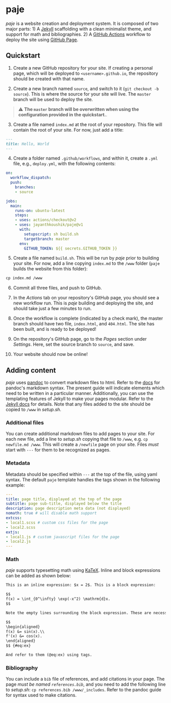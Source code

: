 # paje
_paje_ is a website creation and deployment system. It is composed of two major parts: 1) A [Jekyll](https://jekyllrb.com) scaffolding with a clean minimalist theme, and support for math and bibliographies. 2) A [GitHub Actions](https://github.com/features/actions) workflow to deploy the site using [GitHub Page](https://pages.github.com).

## Quickstart

1. Create a new GitHub repository for your site. If creating a personal page, which will be deployed to `<username>.github.io`, the repository should be created with that name.

2. Create a new branch named `source`, and switch to it (`git checkout -b source`). This is where the source for your site will live. The `master` branch will be used to deploy the site.

> :warning: **The `master` branch will be overwritten when using the configuration provided in the quickstart.**.

3. Create a file named `index.md` at the root of your repository. This file will contain the root of your site. For now, just add a title:

```markdown
---
title: Hello, World
---
```

4. Create a folder named `.github/workflows`, and within it, create a `.yml` file, e.g., `deploy.yml`, with the following contents:

```yaml
on:
  workflow_dispatch:
  push:
    branches:
    - source

jobs:
  main:
    runs-on: ubuntu-latest
    steps:
    - uses: actions/checkout@v2
    - uses: jayanthkoushik/paje@v1
      with:
        setupscript: sh build.sh
        targetbranch: master
      env:
        GITHUB_TOKEN: ${{ secrets.GITHUB_TOKEN }}
```

5. Create a file named `build.sh`. This will be run by _paje_ prior to building your site. For now, add a line copying `index.md` to the `/www` folder (`paje` builds the website from this folder):

```txt
cp index.md /www
```

6. Commit all three files, and push to GitHub.

7. In the _Actions_ tab on your repository's GitHub page, you should see a new workflow run. This is _paje_ building and deploying the site, and should take just a few minutes to run.

8. Once the workflow is complete (indicated by a check mark), the master branch should have two file, `index.html`, and `404.html`. The site has been built, and is ready to be deployed!

9. On the repository's GitHub page, go to the _Pages_ section under _Settings_. Here, set the source branch to `source`, and save.

10. Your website should now be online!

## Adding content
_paje_ uses [pandoc](https://pandoc.org) to convert markdown files to html. Refer to the [docs](https://pandoc.org/MANUAL.html#pandocs-markdown) for pandoc's markdown syntax. The present guide will indicate elements which need to be written in a particular manner. Additionally, you can use the templating features of Jekyll to make your pages modular. Refer to the [Jekyll docs](https://jekyllrb.com/docs/) for details. Note that any files added to the site should be copied to `/www` in _setup.sh_.

### Additional files
You can create additional markdown files to add pages to your site. For each new file, add a line to _setup.sh_ copying that file to `/www`, e.g. `cp newfile.md /www`. This will create a `/newfile` page on your site. Files _must_ start with `---` for them to be recognized as pages.

### Metadata
Metadata should be specified within `---` at the top of the file, using yaml syntax. The default `paje` template handles the tags shown in the following example:

```yaml
---
title: page title, displayed at the top of the page
subtitle: page sub-title, displayed below the title
description: page description meta data (not displayed)
nomath: true # will disable math support
extcss:
- local1.scss # custom css files for the page
- local2.scss
extjs:
- local1.js # custom javascript files for the page
- local2.js
---
```

### Math
_paje_ supports typesetting math using [KaTeX](https://katex.org). Inline and block expressions can be added as shown below:

```txt
This is an inline expression: $x = 2$. This is a block expression:

$$
f(x) = \int_{0^\infty} \exp(-x^2) \mathrm{d}x.
$$

Note the empty lines surrounding the block expression. These are necessary! You can also make equations:

$$
\begin{aligned}
f(x) &= sin(x).\\
f'(x) &= cos(x).
\end{aligned}
$$ {#eq:ex}

And refer to them (@eq:ex) using tags.
```

### Bibliography
You can include a `bib` file of references, and add citations in your page. The page _must be named `references.bib`_, and you need to add the following line to _setup.sh_: `cp references.bib /www/_includes`. Refer to the pandoc guide for syntax used to make citations.
